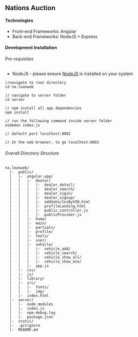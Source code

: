 ## Nations Auction

#### Technologies
  * Front-end Frameworks: Angular
  * Back-end Frameworks: NodeJS + Express


#### Development Installation

###### Pre-requisites
  * NodeJS - please ensure [NodeJS](https://nodejs.org/en/) is installed on your system
  ```
  //navigate to root directory
  cd na.leanweb

  // navigate to server folder  
  cd server

  // npm install all app dependencies
  npm install

  // run the following command inside server folder
  nodemon index.js

  // default port localhost:8082

  // In the web browser, to go localhost:8082
  ```

###### Overall Directory Structure

```
na.leanweb/
  |-  public/
  |   |-  angular-app/
  |   |   |-  dealer/
  |   |   |   |-  dealer_detail/
  |   |   |   |-  dealer_search/
  |   |   |   |-  dealer_sigin/
  |   |   |   |-  dealer_signup/
  |   |   |   |-  addVehiclesByVIN.html
  |   |   |   |-  profileLanding.html
  |   |   |   |-  public.controller.js
  |   |   |   |-  publicProvider.js
  |   |   |-  home/
  |   |   |-  main/
  |   |   |-  partials/
  |   |   |-  profile/
  |   |   |-  tools/
  |   |   |-  user/
  |   |   |-  vehicle/
  |   |   |   |-  vehicle_add/
  |   |   |   |-  vehicle_search/
  |   |   |   |-  vehicle_show_all/
  |   |   |   |-  vehicle_show_one/
  |   |   |-  app.js
  |   |-  css/
  |   |-  js/
  |   |-  library/
  |   |-  src/
  |   |   |-  fonts/
  |   |   |-  img/
  |   |-  index.html
  |-  server/
  |   |-  node_modules
  |   |-  index.js
  |   |-  npm-debug.log
  |   |-  package.json
  |-  static/
  |-  .gitignore
  |-  README.md

```
